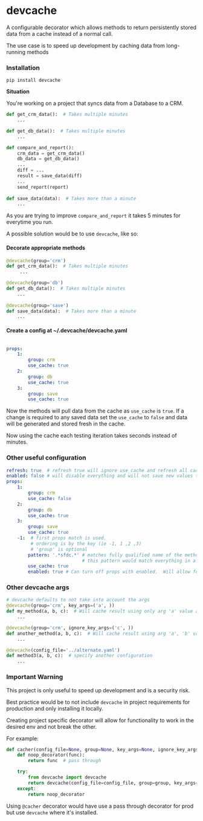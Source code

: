 ﻿# devcache
A configurable decorator which allows methods to return persistently stored data from a cache instead of a normal call.

The use case is to speed up development by caching data from long-running methods   

### Installation
``pip install devcache``


**Situation**

You're working on a project that syncs data from a Database to a CRM.  


```Python
def get_crm_data():  # Takes multiple minutes
    ...

def get_db_data():  # Takes multiple minutes
    ...    

def compare_and_report():
    crm_data = get_crm_data()
    db_data = get_db_data()
    ...
    diff = ...
    result = save_data(diff)
    ...
    send_report(report)
        
def save_data(data):  # Takes more than a minute
    ...
```

As you are trying to improve ``compare_and_report`` it takes 5 minutes for everytime you run.

A possible solution would be to use ``devcache``, like so:

#### Decorate appropriate methods 
```Python
@devcache(group='crm')
def get_crm_data():  # Takes multiple minutes
     ...

@devcache(group='db')
def get_db_data():  # Takes multiple minutes
    ...    
    
@devcache(group='save')
def save_data(data):  # Takes more than a minute
    ...
```



#### Create a config at ~/.devcache/devcache.yaml
```yaml

props:
    1:
        group: crm
        use_cache: true
    2:
        group: db
        use_cache: true
    3:
        group: save
        use_cache: true

```

Now the methods will pull data from the cache as ``use_cache`` is ``true``.  If a change is required to any saved data set the `use_cache` to ``false`` and data will be generated and stored fresh in the cache.

Now using the cache each testing iteration takes seconds instead of minutes.

### Other useful configuration

```yaml
refresh: true  # refresh true will ignore use_cache and refresh all cached data 
enabled: false # will disable everything and will not save new values to cache
props:
    1:
        group: crm
        use_cache: false
    2:
        group: db
        use_cache: true
    3:
        group: save
        use_cache: true
    -1:  # first props match is used.  
         # ordering is by the key (ie -1, 1 ,2 ,3)   
         # 'group' is optional
        pattern: '.*sfdc.*' # matches fully qualified name of the method.  
                            # this pattern would match everything in a module called sfdc
        use_cache: true
        enabled: true # Can turn off props with enabled.  Will allow for other props to potentially match 

```

### Other devcache args

```Python
# devcache defaults to not take into account the args
@devcache(group='crm', key_args=('a', ))
def my_method(a, b, c):  # Will cache result using only arg 'a' value as part of the key 
    ...        

@devcache(group='crm', ignore_key_args=('c', ))
def another_method(a, b, c):  # Will cache result using arg 'a', 'b' value as part of the key ignoring 'c' 
    ...        

@devcache(config_file='../alternate.yaml')
def method3(a, b, c):  # specify another configuration 
    ...        


```

### Important Warning

This project is only useful to speed up development and is a security risk.

Best practice would be to not include ``devcache`` in project requirements for production and only installing it locally.

Creating project specific decorator will allow for functionality to work in the desired env and not break the other.

For example:
```Python
def cacher(config_file=None, group=None, key_args=None, ignore_key_args=None):
    def noop_decorator(func):
        return func  # pass through

    try:
        from devcache import devcache
        return devcache(config_file=config_file, group=group, key_args=key_args, ignore_key_args=ignore_key_args)
    except:
        return noop_decorator
```

Using ``@cacher`` decorator would have use a pass through decorator for prod but use ``devcache`` where it's installed.
